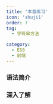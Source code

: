 ```yaml
---
title: '本章练习'
icon: 'shuji1'
order: 7
tag:
  - 字符串方法

category:
  - ES6
  - 前端
---
```



### 语法简介

### 深入了解
